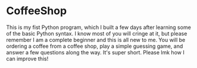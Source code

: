 # CoffeeShop
This is my fist Python program, which I built a few days after learning some of the basic Python syntax. I know most of you will cringe at it, but please remember I am a complete beginner and this is all new to me. You will be ordering a coffee from a coffee shop, play a simple guessing game, and answer a few questions along the way. It's super short. Please lmk how I can improve this!
